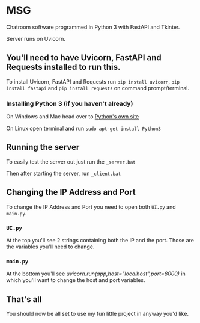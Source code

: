 # MSG
Chatroom software programmed in Python 3 with FastAPI and Tkinter.

Server runs on Uvicorn.

## You'll need to have Uvicorn, FastAPI and Requests installed to run this.
To install Uvicorn, FastAPI and Requests run `pip install uvicorn`, `pip install fastapi` and `pip install requests` on command prompt/terminal.

### Installing Python 3 (if you haven't already)
On Windows and Mac head over to [Python's own site](https://www.python.org/downloads/)

On Linux open terminal and run `sudo apt-get install Python3`

## Running the server
To easily test the server out just run the `_server.bat`

Then after starting the server, run `_client.bat`

## Changing the IP Address and Port
To change the IP Address and Port you need to open both `UI.py` and `main.py`.

### `UI.py`
At the top you'll see 2 strings containing both the IP and the port. Those are the variables you'll need to change.

### `main.py`
At the bottom you'll see _uvicorn.run(app,host="localhost",port=8000)_ in which you'll want to change the host and port variables.

## That's all
You should now be all set to use my fun little project in anyway you'd like.
